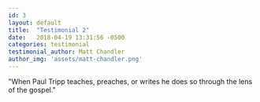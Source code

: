 ```yaml
---
id: 3
layout: default
title:  "Testimonial 2"
date:   2018-04-19 13:31:56 -0500
categories: testimonial
testimonial_author: Matt Chandler
author_img: 'assets/matt-chandler.png'
---
```

"When Paul Tripp teaches, preaches, or writes he does so through the lens of the gospel." 
